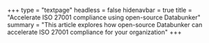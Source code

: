 +++
type = "textpage"
headless = false
hidenavbar = true
title = "Accelerate ISO 27001 compliance using open-source Databunker"
summary = "This article explores how open-source Databunker can accelerate ISO 27001 compliance for your organization"
+++
